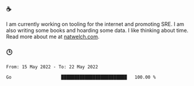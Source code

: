 ### ☕

I am currently working on tooling for the internet and promoting SRE. I am also writing some books and hoarding some data. I like thinking about time. Read more about me at [natwelch.com](https://natwelch.com).

### 🕒

<!--START_SECTION:waka-->

```text
From: 15 May 2022 - To: 22 May 2022

Go                   █████████████████████████   100.00 %
```

<!--END_SECTION:waka-->
